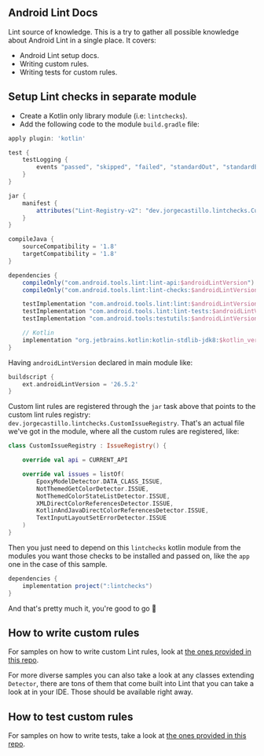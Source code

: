 ## Android Lint Docs

Lint source of knowledge. This is a try to gather all possible knowledge about Android Lint in a single place. It covers:

* Android Lint setup docs.
* Writing custom rules.
* Writing tests for custom rules.

## Setup Lint checks in separate module

* Create a Kotlin only library module (i.e: `lintchecks`).
* Add the following code to the module `build.gradle` file:

```groovy
apply plugin: 'kotlin'

test {
    testLogging {
        events "passed", "skipped", "failed", "standardOut", "standardError"
    }
}

jar {
    manifest {
        attributes("Lint-Registry-v2": "dev.jorgecastillo.lintchecks.CustomIssueRegistry")
    }
}

compileJava {
    sourceCompatibility = '1.8'
    targetCompatibility = '1.8'
}

dependencies {
    compileOnly("com.android.tools.lint:lint-api:$androidLintVersion")
    compileOnly("com.android.tools.lint:lint-checks:$androidLintVersion")

    testImplementation "com.android.tools.lint:lint:$androidLintVersion"
    testImplementation "com.android.tools.lint:lint-tests:$androidLintVersion"
    testImplementation "com.android.tools:testutils:$androidLintVersion"

    // Kotlin
    implementation "org.jetbrains.kotlin:kotlin-stdlib-jdk8:$kotlin_version"
}
```

Having `androidLintVersion` declared in main module like:
```groovy
buildscript {
    ext.androidLintVersion = '26.5.2'
}
```

Custom lint rules are registered through the `jar` task above that points to the custom lint rules registry: `dev.jorgecastillo.lintchecks.CustomIssueRegistry`. That's an actual file we've got in the module, where all the custom rules are registered, like:

```kotlin
class CustomIssueRegistry : IssueRegistry() {

    override val api = CURRENT_API

    override val issues = listOf(
        EpoxyModelDetector.DATA_CLASS_ISSUE,
        NotThemedGetColorDetector.ISSUE,
        NotThemedColorStateListDetector.ISSUE,
        XMLDirectColorReferencesDetector.ISSUE,
        KotlinAndJavaDirectColorReferencesDetector.ISSUE,
        TextInputLayoutSetErrorDetector.ISSUE
    )
}
```

Then you just need to depend on this `lintchecks` kotlin module from the modules you want those checks to be installed and passed on, like the `app` one in the case of this sample.

```groovy
dependencies {
    implementation project(":lintchecks")
}
```

And that's pretty much it, you're good to go 🎉

## How to write custom rules

For samples on how to write custom Lint rules, look at [the ones provided in this repo](https://github.com/JorgeCastilloPrz/AndroidLintDocs/tree/master/lintchecks/src/main/java/dev/jorgecastillo/lintchecks).

For more diverse samples you can also take a look at any classes extending `Detector`, there are tons of them that come built into Lint that you can take a look at in your IDE. Those should be available right away.

## How to test custom rules

For samples on how to write tests, take a look at [the ones provided in this repo](https://github.com/JorgeCastilloPrz/AndroidLintDocs/tree/master/lintchecks/src/test/java/dev/jorgecastillo/lintchecks).